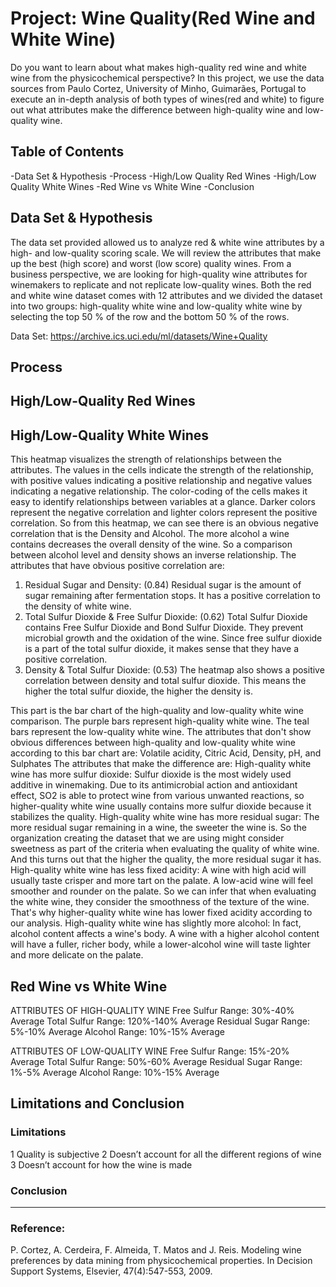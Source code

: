 # Project: Wine Quality(Red Wine and White Wine)

Do you want to learn about what makes high-quality red wine and white wine from the physicochemical perspective? In this project, we use the data sources from Paulo Cortez, University of Minho, Guimarães, Portugal to execute an in-depth analysis of both types of wines(red and white) to figure out what attributes make the difference between high-quality wine and low-quality wine.

## Table of Contents
-Data Set & Hypothesis
-Process
-High/Low Quality Red Wines
-High/Low Quality White Wines
-Red Wine vs White Wine
-Conclusion 

## Data Set & Hypothesis

The data set provided allowed us to analyze red & white wine attributes by a high- and low-quality scoring scale. We will review the attributes that make up the best (high score) and worst (low score) quality wines.  From a business perspective, we are looking for high-quality wine attributes for winemakers to replicate and not replicate low-quality wines. 
Both the red and white wine dataset comes with 12 attributes and we divided the dataset into two groups: high-quality white wine and low-quality white wine by selecting the top 50 % of the row and the bottom 50 % of the rows.

Data Set: https://archive.ics.uci.edu/ml/datasets/Wine+Quality

## Process



## High/Low-Quality Red Wines


## High/Low-Quality White Wines

This heatmap visualizes the strength of relationships between the attributes.  The values in the cells indicate the strength of the relationship, with positive values indicating a positive relationship and negative values indicating a negative relationship. The color-coding of the cells makes it easy to identify relationships between variables at a glance. Darker colors represent the negative correlation and lighter colors represent the positive correlation. 
So from this heatmap, we can see there is an obvious negative correlation that is the Density and Alcohol. The more alcohol a wine contains decreases the overall density of the wine. So a comparison between alcohol level and density shows an inverse relationship.
The attributes that have obvious positive correlation are: 
1. Residual Sugar and Density:  (0.84) Residual sugar is the amount of sugar remaining after fermentation stops. It has a positive correlation to the density of white wine.
2. Total Sulfur Dioxide & Free Sulfur Dioxide: (0.62) Total Sulfur Dioxide contains Free Sulfur Dioxide and Bond Sulfur Dioxide. They prevent microbial growth and the oxidation of the wine. Since free sulfur dioxide is a part of the total sulfur dioxide, it makes sense that they have a positive correlation.
3. Density & Total Sulfur Dioxide: (0.53) The heatmap also shows a positive correlation between density and total sulfur dioxide. This means the higher the total sulfur dioxide, the higher the density is.


This part is the bar chart of the high-quality and low-quality white wine comparison. The purple bars represent high-quality white wine. The teal bars represent the low-quality white wine. 
The attributes that don't show obvious differences between high-quality and low-quality white wine according to this bar chart are: Volatile acidity, Citric Acid, Density, pH, and Sulphates
The attributes that make the difference are:
High-quality white wine has more sulfur dioxide: Sulfur dioxide is the most widely used additive in winemaking. Due to its antimicrobial action and antioxidant effect, SO2 is able to protect wine from various unwanted reactions, so higher-quality white wine usually contains more sulfur dioxide because it stabilizes the quality.
High-quality white wine has more residual sugar: The more residual sugar remaining in a wine, the sweeter the wine is. So the organization creating the dataset that we are using might consider sweetness as part of the criteria when evaluating the quality of white wine. And this turns out that the higher the quality, the more residual sugar it has.
High-quality white wine has less fixed acidity: A wine with high acid will usually taste crisper and more tart on the palate. A low-acid wine will feel smoother and rounder on the palate. So we can infer that when evaluating the white wine, they consider the smoothness of the texture of the wine. That's why higher-quality white wine has lower fixed acidity according to our analysis.
High-quality white wine has slightly more alcohol: In fact, alcohol content affects a wine's body. A wine with a higher alcohol content will have a fuller, richer body, while a lower-alcohol wine will taste lighter and more delicate on the palate. 


## Red Wine vs White Wine



ATTRIBUTES OF HIGH-QUALITY WINE
Free Sulfur Range: 30%-40% Average
Total Sulfur Range: 120%-140% Average
Residual Sugar Range: 5%-10% Average
Alcohol Range: 10%-15% Average

ATTRIBUTES OF LOW-QUALITY WINE
Free Sulfur Range: 15%-20% Average
Total Sulfur Range: 50%-60% Average
Residual Sugar Range: 1%-5% Average
Alcohol Range: 10%-15% Average

## Limitations and Conclusion
### Limitations
1 Quality is subjective 
2 Doesn’t account for all the different regions of wine 
3 Doesn’t account for how the wine is made 
### Conclusion






--------------------------------------------------------------------------------------------
### Reference:
P. Cortez, A. Cerdeira, F. Almeida, T. Matos and J. Reis.
Modeling wine preferences by data mining from physicochemical properties. In Decision Support Systems, Elsevier, 47(4):547-553, 2009.
